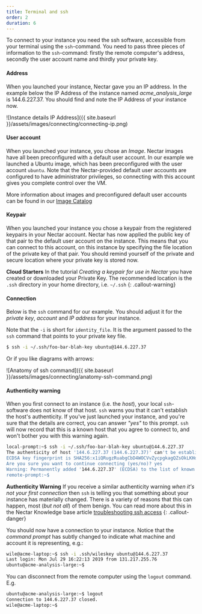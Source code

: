 ```yaml
---
title: Terminal and ssh
order: 2
duration: 6
---
```


To connect to your instance you need the ssh software, accessible from your terminal using the `ssh`-command. You need to pass three pieces of information to the `ssh`-command: firstly the remote computer's address, secondly the user account name and thirdly your private key. 

#### Address

When you launched your instance, Nectar gave you an IP address. In the example below the IP Address of the instance named *acme_analysis_large* is 144.6.227.37. You should find and note the IP Address of your instance now. 

![Instance details IP Address]({{ site.baseurl }}/assets/images/connecting/connecting-ip.png)

#### User account

When you launched your instance, you chose an *Image*. Nectar images have all been preconfigured with a default user account. In our example we launched a Ubuntu image, which has been preconfigured with the user account `ubuntu`. Note that the Nectar-provided default user accounts are configured to have administrator privileges, so connecting with this  account gives you complete control over the VM. 

 More information about images and preconfigured default user accounts can be found in our [Image Catalog](https://support.ehelp.edu.au/support/solutions/articles/6000106269-image-catalog#username)

#### Keypair

When you launched your instance you chose a keypair from the registered keypairs in your Nectar account. Nectar has now applied the public key of that pair to the default user account on the instance. This means that you can connect to this account, on this instance by specifying the file location of the private key of that pair. You should remind yourself of the private and secure location where your private key is stored now. 

**Cloud Starters**
In the tutorial *Creating a keypair for use in Nectar* you have created or downloaded your Private Key. The recommended location is the `.ssh` directory in your home directory, i.e. `~/.ssh`
{: .callout-warning}

#### Connection

Below is the `ssh` command for our example. You should adjust it for the *private key*, *account* and *IP address* for your instance. 

Note that the `-i` is short for `identity_file`. It is the argument passed to the `ssh` command that points to your private key file.

```bash
$ ssh -i ~/.ssh/foo-bar-blah-key ubuntu@144.6.227.37
```

Or if you like diagrams with arrows:

![Anatomy of ssh command]({{ site.baseurl }}/assets/images/connecting/anatomy-ssh-command.png)

#### Authenticity warning

When you first connect to an instance (i.e. the *host*), your local `ssh`-software does not know of that host. `ssh` warns you that it can't establish the host's authenticity. If you've just launched your instance, and you're sure that the details are correct, you can answer *"yes"* to this prompt. `ssh` will now record that this is a known host that you agree to connect to, and won't bother you with this warning again.

```bash
local-prompt:~$ ssh -i ~/.ssh/foo-bar-blah-key ubuntu@144.6.227.37
The authenticity of host '144.6.227.37 (144.6.227.37)' can't be established.
ECDSA key fingerprint is SHA256:x1iQRugzRuabgCbD4WOCVvZycpgkagQZsOkLKHdFdtE.
Are you sure you want to continue connecting (yes/no)? yes
Warning: Permanently added '144.6.227.37' (ECDSA) to the list of known hosts.
remote-prompt:~$
```

**Authenticity Warning** 
If you receive a similar authenticity warning *when it's not your first connection* then `ssh` is telling you that something about your instance has materially changed. There is a variety of reasons that this can happen, most (*but not all*) of them benign. You can read more about this in the Nectar Knowledge base article [troubleshooting ssh access](https://support.ehelp.edu.au/support/solutions/articles/6000149723)
{: .callout-danger}

You should now have a connection to your instance. Notice that the *command prompt* has subtly changed to indicate what machine and account it is representing, e.g.:

```bash
wile@acme-laptop:~$ ssh -i .ssh/wileskey ubuntu@144.6.227.37
Last login: Mon Jul 29 16:22:13 2019 from 131.217.255.76
ubuntu@acme-analysis-large:~$
```

You can disconnect from the remote computer using the `logout` command. E.g.

```bash
ubuntu@acme-analysis-large:~$ logout
Connection to 144.6.227.37 closed.
wile@acme-laptop:~$
```
